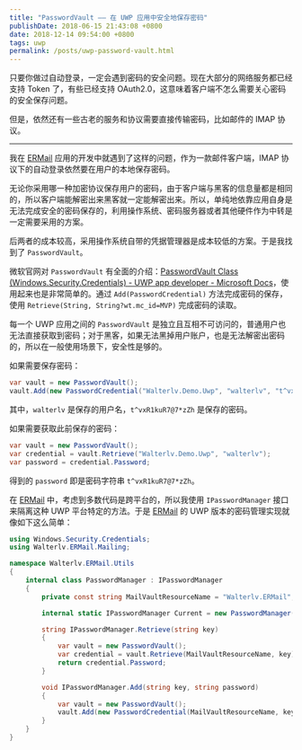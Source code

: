 ```yaml
---
title: "PasswordVault —— 在 UWP 应用中安全地保存密码"
publishDate: 2018-06-15 21:43:08 +0800
date: 2018-12-14 09:54:00 +0800
tags: uwp
permalink: /posts/uwp-password-vault.html
---
```


只要你做过自动登录，一定会遇到密码的安全问题。现在大部分的网络服务都已经支持 Token 了，有些已经支持 OAuth2.0，这意味着客户端不怎么需要关心密码的安全保存问题。

但是，依然还有一些古老的服务和协议需要直接传输密码，比如邮件的 IMAP 协议。

---

我在 [ERMail](https://github.com/walterlv/ERMail) 应用的开发中就遇到了这样的问题，作为一款邮件客户端，IMAP 协议下的自动登录依然要在用户的本地保存密码。

无论你采用哪一种加密协议保存用户的密码，由于客户端与黑客的信息量都是相同的，所以客户端能解密出来黑客就一定能解密出来。所以，单纯地依靠应用自身是无法完成安全的密码保存的，利用操作系统、密码服务器或者其他硬件作为中转是一定需要采用的方案。

后两者的成本较高，采用操作系统自带的凭据管理器是成本较低的方案。于是我找到了 `PasswordVault`。

微软官网对 `PasswordVault` 有全面的介绍：[PasswordVault Class (Windows.Security.Credentials) - UWP app developer - Microsoft Docs](https://docs.microsoft.com/en-us/uwp/api/windows.security.credentials.passwordvault)，使用起来也是非常简单的。通过 `Add(PasswordCredential)` 方法完成密码的保存，使用 `Retrieve(String, String?wt.mc_id=MVP)` 完成密码的读取。

每一个 UWP 应用之间的 `PasswordVault` 是独立且互相不可访问的，普通用户也无法直接获取到密码；对于黑客，如果无法黑掉用户账户，也是无法解密出密码的，所以在一般使用场景下，安全性是够的。

如果需要保存密码：

```csharp
var vault = new PasswordVault();
vault.Add(new PasswordCredential("Walterlv.Demo.Uwp", "walterlv", "t^vxR1kuR7@7*zZh"));
```

其中，`walterlv` 是保存的用户名，`t^vxR1kuR7@7*zZh` 是保存的密码。

如果需要获取此前保存的密码：

```csharp
var vault = new PasswordVault();
var credential = vault.Retrieve("Walterlv.Demo.Uwp", "walterlv");
var password = credential.Password;
```

得到的 `password` 即是密码字符串 `t^vxR1kuR7@7*zZh`。

在 [ERMail](https://github.com/walterlv/ERMail) 中，考虑到多数代码是跨平台的，所以我使用 `IPasswordManager` 接口来隔离这种 UWP 平台特定的方法。于是 [ERMail](https://github.com/walterlv/ERMail) 的 UWP 版本的密码管理实现就像如下这么简单：

```csharp
using Windows.Security.Credentials;
using Walterlv.ERMail.Mailing;

namespace Walterlv.ERMail.Utils
{
    internal class PasswordManager : IPasswordManager
    {
        private const string MailVaultResourceName = "Walterlv.ERMail";

        internal static IPasswordManager Current = new PasswordManager();

        string IPasswordManager.Retrieve(string key)
        {
            var vault = new PasswordVault();
            var credential = vault.Retrieve(MailVaultResourceName, key);
            return credential.Password;
        }

        void IPasswordManager.Add(string key, string password)
        {
            var vault = new PasswordVault();
            vault.Add(new PasswordCredential(MailVaultResourceName, key, password));
        }
    }
}
```


